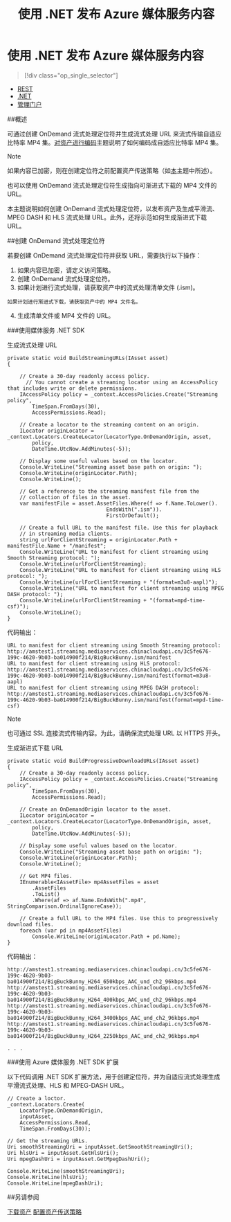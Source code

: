 ﻿---
title: 使用 .NET 发布 Azure 媒体服务内容
description: 了解如何创建用于生成流式处理 URL 的定位符。代码示例用 C# 编写且使用适用于 .NET 的媒体服务 SDK。
authors: juliako
manager: erikre
editor: 
services: media-services
documentationCenter: 

ms.service: media-services
ms.workload: media
ms.tgt_pltfrm: na
ms.devlang: na
ms.topic: article
ms.date: 08/30/2016
wacn.date: 12/12/2016
ms.author: juliako
---

# 使用 .NET 发布 Azure 媒体服务内容

> [!div class="op_single_selector"]
- [REST](./media-services-rest-deliver-streaming-content.md)
- [.NET](./media-services-deliver-streaming-content.md)
- [管理门户](./media-services-manage-content.md#publish)

##概述

可通过创建 OnDemand 流式处理定位符并生成流式处理 URL 来流式传输自适应比特率 MP4 集。[对资产进行编码](./media-services-encode-asset.md)主题说明了如何编码成自适应比特率 MP4 集。

>[!NOTE]
>如果内容已加密，则在创建定位符之前配置资产传送策略（如[本](./media-services-dotnet-configure-asset-delivery-policy.md)主题中所述）。

也可以使用 OnDemand 流式处理定位符生成指向可渐进式下载的 MP4 文件的 URL。

本主题说明如何创建 OnDemand 流式处理定位符，以发布资产及生成平滑流、MPEG DASH 和 HLS 流式处理 URL。此外，还将示范如何生成渐进式下载 URL。

##创建 OnDemand 流式处理定位符

若要创建 OnDemand 流式处理定位符并获取 URL，需要执行以下操作：

   1. 如果内容已加密，请定义访问策略。
   2. 创建 OnDemand 流式处理定位符。
   3. 如果计划进行流式处理，请获取资产中的流式处理清单文件 (.ism)。

    如果计划进行渐进式下载，请获取资产中的 MP4 文件名。
   4. 生成清单文件或 MP4 文件的 URL。

###使用媒体服务 .NET SDK 

生成流式处理 URL

```
private static void BuildStreamingURLs(IAsset asset)
{

    // Create a 30-day readonly access policy. 
      // You cannot create a streaming locator using an AccessPolicy that includes write or delete permissions.
    IAccessPolicy policy = _context.AccessPolicies.Create("Streaming policy",
        TimeSpan.FromDays(30),
        AccessPermissions.Read);

    // Create a locator to the streaming content on an origin. 
    ILocator originLocator = _context.Locators.CreateLocator(LocatorType.OnDemandOrigin, asset,
        policy,
        DateTime.UtcNow.AddMinutes(-5));

    // Display some useful values based on the locator.
    Console.WriteLine("Streaming asset base path on origin: ");
    Console.WriteLine(originLocator.Path);
    Console.WriteLine();

    // Get a reference to the streaming manifest file from the  
    // collection of files in the asset. 
    var manifestFile = asset.AssetFiles.Where(f => f.Name.ToLower().
                                EndsWith(".ism")).
                                FirstOrDefault();

    // Create a full URL to the manifest file. Use this for playback
    // in streaming media clients. 
    string urlForClientStreaming = originLocator.Path + manifestFile.Name + "/manifest";
    Console.WriteLine("URL to manifest for client streaming using Smooth Streaming protocol: ");
    Console.WriteLine(urlForClientStreaming);
    Console.WriteLine("URL to manifest for client streaming using HLS protocol: ");
    Console.WriteLine(urlForClientStreaming + "(format=m3u8-aapl)");
    Console.WriteLine("URL to manifest for client streaming using MPEG DASH protocol: ");
    Console.WriteLine(urlForClientStreaming + "(format=mpd-time-csf)"); 
    Console.WriteLine();
}
```

代码输出：

```
URL to manifest for client streaming using Smooth Streaming protocol:
http://amstest1.streaming.mediaservices.chinacloudapi.cn/3c5fe676-199c-4620-9b03-ba014900f214/BigBuckBunny.ism/manifest
URL to manifest for client streaming using HLS protocol:
http://amstest1.streaming.mediaservices.chinacloudapi.cn/3c5fe676-199c-4620-9b03-ba014900f214/BigBuckBunny.ism/manifest(format=m3u8-aapl)
URL to manifest for client streaming using MPEG DASH protocol:
http://amstest1.streaming.mediaservices.chinacloudapi.cn/3c5fe676-199c-4620-9b03-ba014900f214/BigBuckBunny.ism/manifest(format=mpd-time-csf)
```

>[!NOTE]
>也可通过 SSL 连接流式传输内容。为此，请确保流式处理 URL 以 HTTPS 开头。

生成渐进式下载 URL

```
private static void BuildProgressiveDownloadURLs(IAsset asset)
{
    // Create a 30-day readonly access policy. 
    IAccessPolicy policy = _context.AccessPolicies.Create("Streaming policy",
        TimeSpan.FromDays(30),
        AccessPermissions.Read);

    // Create an OnDemandOrigin locator to the asset. 
    ILocator originLocator = _context.Locators.CreateLocator(LocatorType.OnDemandOrigin, asset,
        policy,
        DateTime.UtcNow.AddMinutes(-5));

    // Display some useful values based on the locator.
    Console.WriteLine("Streaming asset base path on origin: ");
    Console.WriteLine(originLocator.Path);
    Console.WriteLine();

    // Get MP4 files.
    IEnumerable<IAssetFile> mp4AssetFiles = asset
        .AssetFiles
        .ToList()
        .Where(af => af.Name.EndsWith(".mp4", StringComparison.OrdinalIgnoreCase));

    // Create a full URL to the MP4 files. Use this to progressively download files.
    foreach (var pd in mp4AssetFiles)
        Console.WriteLine(originLocator.Path + pd.Name);
}
```

代码输出：

```
http://amstest1.streaming.mediaservices.chinacloudapi.cn/3c5fe676-199c-4620-9b03-ba014900f214/BigBuckBunny_H264_650kbps_AAC_und_ch2_96kbps.mp4
http://amstest1.streaming.mediaservices.chinacloudapi.cn/3c5fe676-199c-4620-9b03-ba014900f214/BigBuckBunny_H264_400kbps_AAC_und_ch2_96kbps.mp4
http://amstest1.streaming.mediaservices.chinacloudapi.cn/3c5fe676-199c-4620-9b03-ba014900f214/BigBuckBunny_H264_3400kbps_AAC_und_ch2_96kbps.mp4
http://amstest1.streaming.mediaservices.chinacloudapi.cn/3c5fe676-199c-4620-9b03-ba014900f214/BigBuckBunny_H264_2250kbps_AAC_und_ch2_96kbps.mp4

. . . 
```

###使用 Azure 媒体服务 .NET SDK 扩展

以下代码调用 .NET SDK 扩展方法，用于创建定位符，并为自适应流式处理生成平滑流式处理、HLS 和 MPEG-DASH URL。

```
// Create a loctor.
_context.Locators.Create(
    LocatorType.OnDemandOrigin,
    inputAsset,
    AccessPermissions.Read,
    TimeSpan.FromDays(30));

// Get the streaming URLs.
Uri smoothStreamingUri = inputAsset.GetSmoothStreamingUri();
Uri hlsUri = inputAsset.GetHlsUri();
Uri mpegDashUri = inputAsset.GetMpegDashUri();

Console.WriteLine(smoothStreamingUri);
Console.WriteLine(hlsUri);
Console.WriteLine(mpegDashUri);
```

##另请参阅

[下载资产](./media-services-deliver-asset-download.md)
[配置资产传送策略](./media-services-dotnet-configure-asset-delivery-policy.md)

<!---HONumber=Mooncake_Quality_Review_1118_2016-->